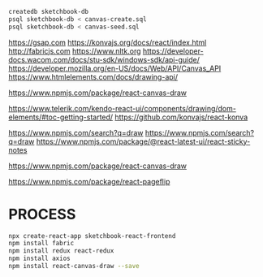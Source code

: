 
```bash
createdb sketchbook-db 
psql sketchbook-db < canvas-create.sql
psql sketchbook-db < canvas-seed.sql
```

https://gsap.com
https://konvajs.org/docs/react/index.html
http://fabricjs.com
https://www.nltk.org
https://developer-docs.wacom.com/docs/stu-sdk/windows-sdk/api-guide/
https://developer.mozilla.org/en-US/docs/Web/API/Canvas_API
https://www.htmlelements.com/docs/drawing-api/

https://www.npmjs.com/package/react-canvas-draw

https://www.telerik.com/kendo-react-ui/components/drawing/dom-elements/#toc-getting-started/
https://github.com/konvajs/react-konva

https://www.npmjs.com/search?q=draw
https://www.npmjs.com/search?q=draw
https://www.npmjs.com/package/@react-latest-ui/react-sticky-notes


https://www.npmjs.com/package/react-canvas-draw


https://www.npmjs.com/package/react-pageflip

# PROCESS
```bash
npx create-react-app sketchbook-react-frontend
npm install fabric
npm install redux react-redux
npm install axios
npm install react-canvas-draw --save



